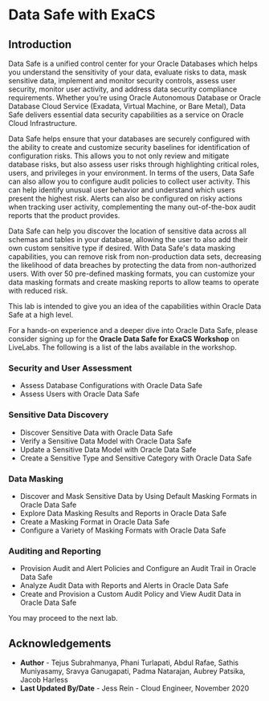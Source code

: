 # Data Safe with ExaCS

## Introduction

Data Safe is a unified control center for your Oracle Databases which helps you understand the sensitivity of your data, evaluate risks to data, mask sensitive data, implement and monitor security controls, assess user security, monitor user activity, and address data security compliance requirements. Whether you’re using Oracle Autonomous Database or Oracle Database Cloud Service (Exadata, Virtual Machine, or Bare Metal), Data Safe delivers essential data security capabilities as a service on Oracle Cloud Infrastructure.

Data Safe helps ensure that your databases are securely configured with the ability to create and customize security baselines for identification of configuration risks. This allows you to not only review and mitigate database risks, but also assess user risks through highlighting critical roles, users, and privileges in your environment. In terms of the users, Data Safe can also allow you to configure audit policies to collect user activity. This can help identify unusual user behavior and understand which users present the highest risk. Alerts can also be configured on risky actions when tracking user activity, complementing the many out-of-the-box audit reports that the product provides.

Data Safe can help you discover the location of sensitive data across all schemas and tables in your database, allowing the user to also add their own custom sensitive type if desired. With Data Safe's data masking capabilities, you can remove risk from non-production data sets, decreasing the likelihood of data breaches by protecting the data from non-authorized users. With over 50 pre-defined masking formats, you can customize your data masking formats and create masking reports to allow teams to operate with reduced risk.

This lab is intended to give you an idea of the capabilities within Oracle Data Safe at a high level.

For a hands-on experience and a deeper dive into Oracle Data Safe, please consider signing up for the **Oracle Data Safe for ExaCS Workshop** on LiveLabs. The following is a list of the labs available in the workshop.

### Security and User Assessment

* Assess Database Configurations with Oracle Data Safe
* Assess Users with Oracle Data Safe

### Sensitive Data Discovery

* Discover Sensitive Data with Oracle Data Safe
* Verify a Sensitive Data Model with Oracle Data Safe
* Update a Sensitive Data Model with Oracle Data Safe
* Create a Sensitive Type and Sensitive Category with Oracle Data Safe

### Data Masking

* Discover and Mask Sensitive Data by Using Default Masking Formats in Oracle Data Safe
* Explore Data Masking Results and Reports in Oracle Data Safe
* Create a Masking Format in Oracle Data Safe
* Configure a Variety of Masking Formats with Oracle Data Safe

### Auditing and Reporting

* Provision Audit and Alert Policies and Configure an Audit Trail in Oracle Data Safe
* Analyze Audit Data with Reports and Alerts in Oracle Data Safe
* Create and Provision a Custom Audit Policy and View Audit Data in Oracle Data Safe

You may proceed to the next lab.

## Acknowledgements

- **Author** - Tejus Subrahmanya, Phani Turlapati, Abdul Rafae, Sathis Muniyasamy, Sravya Ganugapati, Padma Natarajan, Aubrey Patsika, Jacob Harless
- **Last Updated By/Date** - Jess Rein - Cloud Engineer, November 2020


